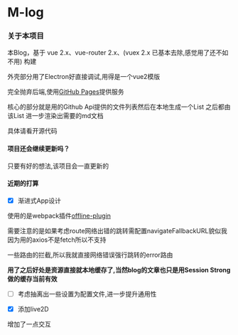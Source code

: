 # M-log

### 关于本项目

本Blog，基于 vue 2.x、vue-router 2.x、(vuex 2.x 已基本去除,感觉用了还不如不用) 构建

外壳部分用了Electron好直接调试,用得是一个vue2模版

完全抛弃后端,使用[GitHub Pages](https://pages.github.com/)提供服务

核心的部分就是用的Github Api提供的文件列表然后在本地生成一个List 之后都由该List 进一步渲染出需要的md文档

具体请看开源代码

#### 项目还会继续更新吗？

只要有好的想法,该项目会一直更新的

#### 近期的打算

* [x] 渐进式App设计

使用的是webpack插件[offline-plugin](https://github.com/NekR/offline-plugin)

需要注意的是如果考虑route网络出错的跳转需配置navigateFallbackURL貌似我因为用的axios不是fetch所以不支持

一些路由的拦截,所以我就直接网络错误强行跳转的error路由

**用了之后好处是资源直接就本地缓存了,当然blog的文章也只是用Session Strong做的缓存当前有效**

* [ ] 考虑抽离出一些设置为配置文件,进一步提升通用性

* [x] 添加live2D

增加了一点交互
